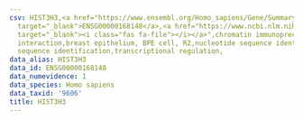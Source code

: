 ```yaml
---
csv: HIST3H3,<a href="https://www.ensembl.org/Homo_sapiens/Gene/Summary?db=core;g=ENSG00000168148"
  target="_blank">ENSG00000168148</a>,<a href="https://www.ncbi.nlm.nih.gov/pubmed/22863008"
  target="_blank"><i class="fas fa-file"></i></a>",chromatin immunoprecipitation assay,direct
  interaction,breast epithelium, BPE cell, R2,nucleotide sequence identification,nucleotide
  sequence identification,transcriptional regulation,
data_alias: HIST3H3
data_id: ENSG00000168148
data_numevidence: 1
data_species: Homo sapiens
data_taxid: '9606'
title: HIST3H3
---
```

